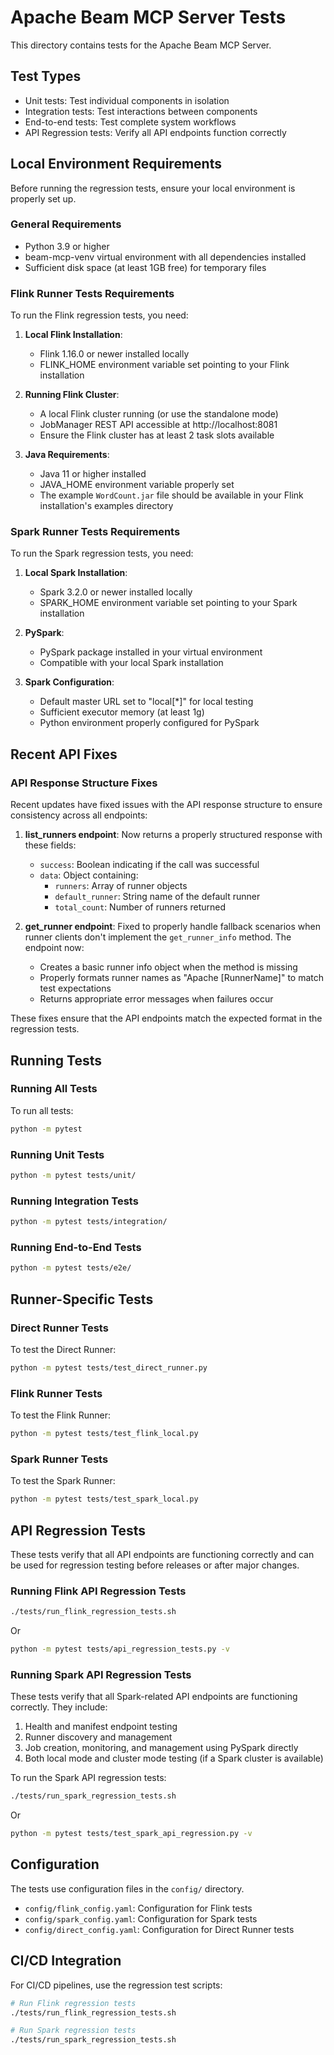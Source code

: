 # Apache Beam MCP Server Tests

This directory contains tests for the Apache Beam MCP Server.

## Test Types

- Unit tests: Test individual components in isolation
- Integration tests: Test interactions between components
- End-to-end tests: Test complete system workflows
- API Regression tests: Verify all API endpoints function correctly

## Local Environment Requirements

Before running the regression tests, ensure your local environment is properly set up.

### General Requirements

- Python 3.9 or higher
- beam-mcp-venv virtual environment with all dependencies installed
- Sufficient disk space (at least 1GB free) for temporary files

### Flink Runner Tests Requirements

To run the Flink regression tests, you need:

1. **Local Flink Installation**: 
   - Flink 1.16.0 or newer installed locally
   - FLINK_HOME environment variable set pointing to your Flink installation

2. **Running Flink Cluster**:
   - A local Flink cluster running (or use the standalone mode)
   - JobManager REST API accessible at http://localhost:8081
   - Ensure the Flink cluster has at least 2 task slots available

3. **Java Requirements**:
   - Java 11 or higher installed
   - JAVA_HOME environment variable properly set
   - The example `WordCount.jar` file should be available in your Flink installation's examples directory

### Spark Runner Tests Requirements

To run the Spark regression tests, you need:

1. **Local Spark Installation**:
   - Spark 3.2.0 or newer installed locally 
   - SPARK_HOME environment variable set pointing to your Spark installation

2. **PySpark**:
   - PySpark package installed in your virtual environment
   - Compatible with your local Spark installation

3. **Spark Configuration**:
   - Default master URL set to "local[*]" for local testing
   - Sufficient executor memory (at least 1g)
   - Python environment properly configured for PySpark

## Recent API Fixes

### API Response Structure Fixes

Recent updates have fixed issues with the API response structure to ensure consistency across all endpoints:

1. **list_runners endpoint**: Now returns a properly structured response with these fields:
   - `success`: Boolean indicating if the call was successful
   - `data`: Object containing:
     - `runners`: Array of runner objects
     - `default_runner`: String name of the default runner
     - `total_count`: Number of runners returned

2. **get_runner endpoint**: Fixed to properly handle fallback scenarios when runner clients don't implement the `get_runner_info` method. The endpoint now:
   - Creates a basic runner info object when the method is missing
   - Properly formats runner names as "Apache [RunnerName]" to match test expectations
   - Returns appropriate error messages when failures occur

These fixes ensure that the API endpoints match the expected format in the regression tests.

## Running Tests

### Running All Tests

To run all tests:

```bash
python -m pytest
```

### Running Unit Tests

```bash
python -m pytest tests/unit/
```

### Running Integration Tests

```bash
python -m pytest tests/integration/
```

### Running End-to-End Tests

```bash
python -m pytest tests/e2e/
```

## Runner-Specific Tests

### Direct Runner Tests

To test the Direct Runner:

```bash
python -m pytest tests/test_direct_runner.py
```

### Flink Runner Tests

To test the Flink Runner:

```bash
python -m pytest tests/test_flink_local.py
```

### Spark Runner Tests

To test the Spark Runner:

```bash
python -m pytest tests/test_spark_local.py
```

## API Regression Tests

These tests verify that all API endpoints are functioning correctly and can be used for regression testing before releases or after major changes.

### Running Flink API Regression Tests

```bash
./tests/run_flink_regression_tests.sh
```

Or

```bash
python -m pytest tests/api_regression_tests.py -v
```

### Running Spark API Regression Tests

These tests verify that all Spark-related API endpoints are functioning correctly. They include:

1. Health and manifest endpoint testing
2. Runner discovery and management
3. Job creation, monitoring, and management using PySpark directly
4. Both local mode and cluster mode testing (if a Spark cluster is available)

To run the Spark API regression tests:

```bash
./tests/run_spark_regression_tests.sh
```

Or

```bash
python -m pytest tests/test_spark_api_regression.py -v
```

## Configuration

The tests use configuration files in the `config/` directory.

- `config/flink_config.yaml`: Configuration for Flink tests
- `config/spark_config.yaml`: Configuration for Spark tests
- `config/direct_config.yaml`: Configuration for Direct Runner tests

## CI/CD Integration

For CI/CD pipelines, use the regression test scripts:

```bash
# Run Flink regression tests
./tests/run_flink_regression_tests.sh

# Run Spark regression tests
./tests/run_spark_regression_tests.sh
``` 